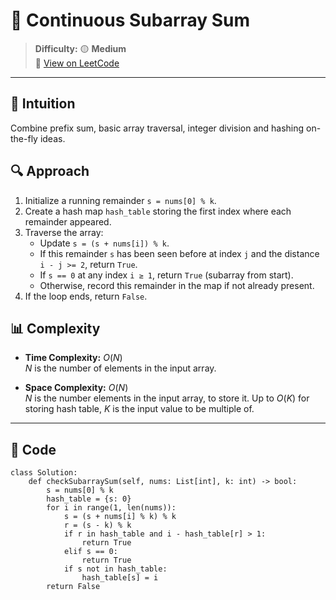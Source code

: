 
# 🧠 Continuous Subarray Sum

> **Difficulty:** 🟡 **Medium**\
> 📎 [View on LeetCode](https://leetcode.com/problems/continuous-subarray-sum/description/)

---

## 📝 Intuition

Combine prefix sum, basic array traversal, integer division and hashing on-the-fly ideas.

## 🔍 Approach

1. Initialize a running remainder `s = nums[0] % k`.  
2. Create a hash map `hash_table` storing the first index where each remainder appeared.  
3. Traverse the array:
   - Update `s = (s + nums[i]) % k`.  
   - If this remainder `s` has been seen before at index `j` and the distance `i - j >= 2`, return `True`.  
   - If `s == 0` at any index `i ≥ 1`, return `True` (subarray from start).  
   - Otherwise, record this remainder in the map if not already present.  
4. If the loop ends, return `False`.

## 📊 Complexity

- **Time Complexity:** $O(N)$  
$N$ is the number of elements in the input array.


- **Space Complexity:** $O(N)$  
$N$ is the number elements in the input array, to store it. 
Up to $O(K)$ for storing hash table, $K$ is the input value to be multiple of.

---

## 🧩 Code

```python3 []
class Solution:
    def checkSubarraySum(self, nums: List[int], k: int) -> bool:
        s = nums[0] % k
        hash_table = {s: 0}
        for i in range(1, len(nums)):
            s = (s + nums[i] % k) % k
            r = (s - k) % k
            if r in hash_table and i - hash_table[r] > 1:
                return True
            elif s == 0:
                return True
            if s not in hash_table:
                hash_table[s] = i
        return False
```

